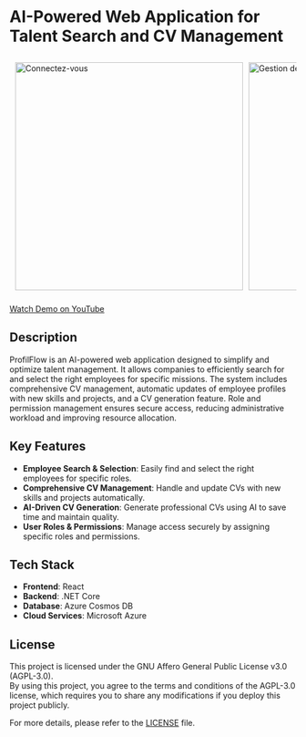 # AI-Powered Web Application for Talent Search and CV Management

<div style="display: flex; overflow-x: auto; white-space: nowrap; gap: 10px; padding: 10px;">
<img src="https://github.com/user-attachments/assets/1acfebd2-ce8b-4ccf-908a-e4b035da4756" alt="Connectez-vous" width="400" />
<img src="https://github.com/user-attachments/assets/f68839eb-53f9-486e-946a-f2e5af7401d4" alt="Gestion des Cv utilisateurs" width="400" />
<img src="https://github.com/user-attachments/assets/dd03e2f3-57c7-4fd3-ac1d-6083d7314b70" alt="Consultation du CV" width="400" />
<img src="https://github.com/user-attachments/assets/d2b59759-9554-45b5-a5d5-cb8c13a9a76f" alt="Édition du CV" width="400" />
<img src="https://github.com/user-attachments/assets/36de0dc0-9e72-41ff-9adf-5eb216e73226" alt="Remplissage de formulaire" width="400" />
<img src="https://github.com/user-attachments/assets/7b299840-fe6e-4286-b25a-a46681a081fd" alt="Résultat des collaborateurs adéquats pour une mission" width="400" />
<img src="https://github.com/user-attachments/assets/82387af3-6382-431d-8434-5b9b04e72b71" alt="Choix des modèles de CV" width="400" />
<img src="https://github.com/user-attachments/assets/0b0290c0-973e-47a6-9d2f-6d6488ad7332" alt="Visualisation de modèle" width="400" />
</div>

[Watch Demo on YouTube](https://www.youtube.com/watch?v=iz_Qoo0w5eo&t=122s&ab_channel=emnaothmen)
## Description

ProfilFlow is an AI-powered web application designed to simplify and optimize talent management. It allows companies to efficiently search for and select the right employees for specific missions. The system includes comprehensive CV management, automatic updates of employee profiles with new skills and projects, and a CV generation feature. Role and permission management ensures secure access, reducing administrative workload and improving resource allocation.


## Key Features

- **Employee Search & Selection**: Easily find and select the right employees for specific roles.
- **Comprehensive CV Management**: Handle and update CVs with new skills and projects automatically.
- **AI-Driven CV Generation**: Generate professional CVs using AI to save time and maintain quality.
- **User Roles & Permissions**: Manage access securely by assigning specific roles and permissions.

## Tech Stack

- **Frontend**: React
- **Backend**: .NET Core
- **Database**: Azure Cosmos DB
- **Cloud Services**: Microsoft Azure


## License

This project is licensed under the GNU Affero General Public License v3.0 (AGPL-3.0).  
By using this project, you agree to the terms and conditions of the AGPL-3.0 license, which requires you to share any modifications if you deploy this project publicly.

For more details, please refer to the [LICENSE](./LICENSE) file.

